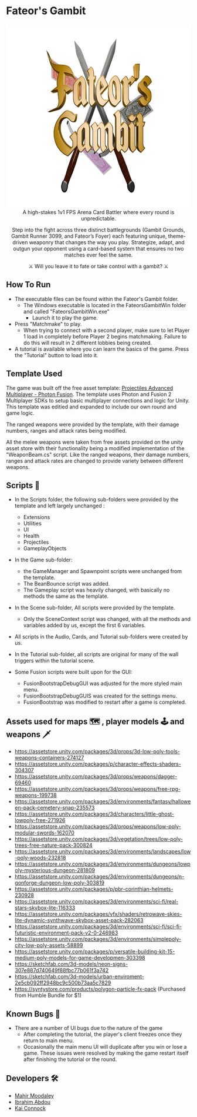 
# Fateor's Gambit


<img src="https://github.com/IbrahAbd/Flappy-Bird-in-PyGame/blob/main/flappy-bird-assets-master/finalFG.png" width="1000" height = "500"/>

<div align="center">
A high-stakes 1v1 FPS Arena Card Battler where every round is unpredictable.  

Step into the fight across three distinct battlegrounds (Gambit Grounds, Gambit Runner 3099, and Fateor’s Foyer) each featuring unique, theme-driven weaponry that changes the way you play.  Strategize, adapt, and outgun your opponent using a card-based system that ensures no two matches ever feel the same.

 ⚔️ Will you leave it to fate or take control with a gambit? ⚔️
</div>

## How To Run

- The executable files can be found within the Fateor's Gambit folder. 
    - The Windows executable is located in the FateorsGambitWin folder and called "FateorsGambitWin.exe"
       - Launch it to play the game. 
- Press "Matchmake" to play. 
    - When trying to connect with a second player, make sure to let Player 1 load in completely before Player 2 begins matchmaking. Failure to do this will result in 2 different lobbies being created.
- A tutorial is available where you can learn the basics of the game. Press the "Tutorial" button to load into it.

## Template Used

The game was built off the free asset template: [Projectiles Advanced Multiplayer - Photon Fusion](https://assetstore.unity.com/packages/templates/systems/projectiles-advanced-multiplayer-photon-fusion-286072). The template uses Photon and Fusion 2 Multiplayer SDKs to setup basic multiplayer connections and logic for Unity. This template was editied and expanded to include our own round and game logic. 

The ranged weapons were provided by the template, with their damage numbers, ranges and attack rates being modified. 

All the melee weapons were taken from free assets provided on the unity asset store with their functionality being a modified implementation of the "WeaponBeam.cs" script. 
Like the ranged weapons, their damage numbers, ranges and attack rates are changed to provide variety between different weapons.

## Scripts 📜

- In the Scripts folder, the following sub-folders were provided by the template and left largely unchanged :
    - Extensions
    - Utilities
    - UI
    - Health
    - Projectiles
    - GameplayObjects 

- In the Game sub-folder: 
    - the GameManager and Spawnpoint scripts were unchanged from the template. 
    - The BeanBounce script was added. 
    - The Gameplay script was heavily changed, with basically no methods the same as the template.

- In the Scene sub-folder, All scripts were provided by the template. 
    - Only the SceneContext script was changed, with all the methods and variables added by us, except the first 6 variables.
      
- All scripts in the Audio, Cards, and Tutorial sub-folders were created by us.

- In the Tutorial sub-folder, all scripts are original for many of the wall triggers within the tutorial scene.
  
- Some Fusion scripts were built upon for the GUI:
    - FusionBootstrapDebugGUI was adjusted for the more styled main menu.
    - FusionBootstrapDebugGUIS was created for the settings menu.
    - FusionBootstrap was modified to restart after a game is completed.

## Assets used for maps 🗺️ , player models 🕹️ and weapons 🗡️
- https://assetstore.unity.com/packages/3d/props/3d-low-poly-tools-weapons-containers-274127
- https://assetstore.unity.com/packages/p/character-effects-shaders-304307
- https://assetstore.unity.com/packages/3d/props/weapons/dagger-69460
- https://assetstore.unity.com/packages/3d/props/weapons/free-rpg-weapons-199738
- https://assetstore.unity.com/packages/3d/environments/fantasy/halloween-pack-cemetery-snap-235573
- https://assetstore.unity.com/packages/3d/characters/little-ghost-lowpoly-free-271926
- https://assetstore.unity.com/packages/3d/props/weapons/low-poly-modular-swords-162070
- https://assetstore.unity.com/packages/3d/vegetation/trees/low-poly-trees-free-nature-pack-300824
- https://assetstore.unity.com/packages/3d/environments/landscapes/low-poly-woods-232818
- https://assetstore.unity.com/packages/3d/environments/dungeons/lowpoly-mysterious-dungeon-281809
- https://assetstore.unity.com/packages/3d/environments/dungeons/n-gonforge-dungeon-low-poly-303819
- https://assetstore.unity.com/packages/p/pbr-corinthian-helmets-230928
- https://assetstore.unity.com/packages/3d/environments/sci-fi/real-stars-skybox-lite-116333
- https://assetstore.unity.com/packages/vfx/shaders/retrowave-skies-lite-dynamic-synthwave-skybox-asset-pack-282063
- https://assetstore.unity.com/packages/3d/environments/sci-fi/sci-fi-futuristic-environment-pack-v2-0-246983
- https://assetstore.unity.com/packages/3d/environments/simplepoly-city-low-poly-assets-58899
- https://assetstore.unity.com/packages/p/versatile-building-kit-15-medium-poly-models-for-game-developmen-303398
- https://sketchfab.com/3d-models/neon-signs-307e887d740649f88fbc77b061f3a742
- https://sketchfab.com/3d-models/urban-enviroment-2e5cb092ff2948bc9c500b73aa5c7829
- https://syntystore.com/products/polygon-particle-fx-pack (Purchased from Humble Bundle for $1)
  
## Known Bugs 🐞
- There are a number of UI bugs due to the nature of the game
  - After completing the tutorial, the player's client freezes once they return to main menu.
  - Occasionally the main menu UI will duplicate after you win or lose a game.
These issues were resolved by making the game restart itself after finishing the tutorial or the round.
    
## Developers 🛠️

- [Mahir Moodaley](https://github.com/MrMoodles123)
- [Ibrahim Abdou](https://github.com/IbrahAbd)
- [Kai Connock](https://github.com/kcurious)

